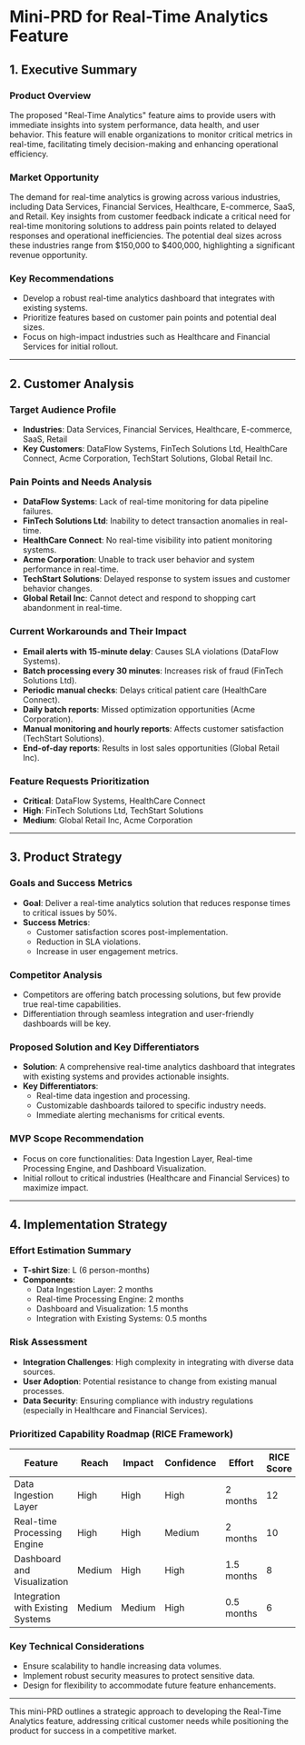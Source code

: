 # Mini-PRD for Real-Time Analytics Feature

## 1. Executive Summary

### Product Overview

The proposed "Real-Time Analytics" feature aims to provide users with immediate insights into system performance, data health, and user behavior. This feature will enable organizations to monitor critical metrics in real-time, facilitating timely decision-making and enhancing operational efficiency.

### Market Opportunity

The demand for real-time analytics is growing across various industries, including Data Services, Financial Services, Healthcare, E-commerce, SaaS, and Retail. Key insights from customer feedback indicate a critical need for real-time monitoring solutions to address pain points related to delayed responses and operational inefficiencies. The potential deal sizes across these industries range from $150,000 to $400,000, highlighting a significant revenue opportunity.

### Key Recommendations

- Develop a robust real-time analytics dashboard that integrates with existing systems.
- Prioritize features based on customer pain points and potential deal sizes.
- Focus on high-impact industries such as Healthcare and Financial Services for initial rollout.

---

## 2. Customer Analysis

### Target Audience Profile

- **Industries**: Data Services, Financial Services, Healthcare, E-commerce, SaaS, Retail
- **Key Customers**: DataFlow Systems, FinTech Solutions Ltd, HealthCare Connect, Acme Corporation, TechStart Solutions, Global Retail Inc.

### Pain Points and Needs Analysis

- **DataFlow Systems**: Lack of real-time monitoring for data pipeline failures.
- **FinTech Solutions Ltd**: Inability to detect transaction anomalies in real-time.
- **HealthCare Connect**: No real-time visibility into patient monitoring systems.
- **Acme Corporation**: Unable to track user behavior and system performance in real-time.
- **TechStart Solutions**: Delayed response to system issues and customer behavior changes.
- **Global Retail Inc**: Cannot detect and respond to shopping cart abandonment in real-time.

### Current Workarounds and Their Impact

- **Email alerts with 15-minute delay**: Causes SLA violations (DataFlow Systems).
- **Batch processing every 30 minutes**: Increases risk of fraud (FinTech Solutions Ltd).
- **Periodic manual checks**: Delays critical patient care (HealthCare Connect).
- **Daily batch reports**: Missed optimization opportunities (Acme Corporation).
- **Manual monitoring and hourly reports**: Affects customer satisfaction (TechStart Solutions).
- **End-of-day reports**: Results in lost sales opportunities (Global Retail Inc).

### Feature Requests Prioritization

- **Critical**: DataFlow Systems, HealthCare Connect
- **High**: FinTech Solutions Ltd, TechStart Solutions
- **Medium**: Global Retail Inc, Acme Corporation

---

## 3. Product Strategy

### Goals and Success Metrics

- **Goal**: Deliver a real-time analytics solution that reduces response times to critical issues by 50%.
- **Success Metrics**:
  - Customer satisfaction scores post-implementation.
  - Reduction in SLA violations.
  - Increase in user engagement metrics.

### Competitor Analysis

- Competitors are offering batch processing solutions, but few provide true real-time capabilities.
- Differentiation through seamless integration and user-friendly dashboards will be key.

### Proposed Solution and Key Differentiators

- **Solution**: A comprehensive real-time analytics dashboard that integrates with existing systems and provides actionable insights.
- **Key Differentiators**:
  - Real-time data ingestion and processing.
  - Customizable dashboards tailored to specific industry needs.
  - Immediate alerting mechanisms for critical events.

### MVP Scope Recommendation

- Focus on core functionalities: Data Ingestion Layer, Real-time Processing Engine, and Dashboard Visualization.
- Initial rollout to critical industries (Healthcare and Financial Services) to maximize impact.

---

## 4. Implementation Strategy

### Effort Estimation Summary

- **T-shirt Size**: L (6 person-months)
- **Components**:
  - Data Ingestion Layer: 2 months
  - Real-time Processing Engine: 2 months
  - Dashboard and Visualization: 1.5 months
  - Integration with Existing Systems: 0.5 months

### Risk Assessment

- **Integration Challenges**: High complexity in integrating with diverse data sources.
- **User Adoption**: Potential resistance to change from existing manual processes.
- **Data Security**: Ensuring compliance with industry regulations (especially in Healthcare and Financial Services).

### Prioritized Capability Roadmap (RICE Framework)

| Feature                           | Reach  | Impact | Confidence | Effort     | RICE Score |
| --------------------------------- | ------ | ------ | ---------- | ---------- | ---------- |
| Data Ingestion Layer              | High   | High   | High       | 2 months   | 12         |
| Real-time Processing Engine       | High   | High   | Medium     | 2 months   | 10         |
| Dashboard and Visualization       | Medium | High   | High       | 1.5 months | 8          |
| Integration with Existing Systems | Medium | Medium | High       | 0.5 months | 6          |

### Key Technical Considerations

- Ensure scalability to handle increasing data volumes.
- Implement robust security measures to protect sensitive data.
- Design for flexibility to accommodate future feature enhancements.

---

This mini-PRD outlines a strategic approach to developing the Real-Time Analytics feature, addressing critical customer needs while positioning the product for success in a competitive market.
